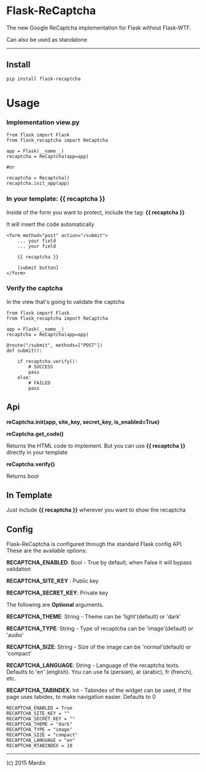 # Flask-ReCaptcha

The new Google ReCaptcha implementation for Flask without Flask-WTF.

Can also be used as standalone

---

## Install

    pip install flask-recaptcha

# Usage

### Implementation view.py

    from flask import Flask
    from flask_recaptcha import ReCaptcha

    app = Flask(__name__)
    recaptcha = ReCaptcha(app=app)
    
    #or 
    
    recaptcha = Recaptcha()
    recaptcha.init_app(app)
    

### In your template: **{{ recaptcha }}**

Inside of the form you want to protect, include the tag: **{{ recaptcha }}**

It will insert the code automatically


    <form method="post" action="/submit">
        ... your field
        ... your field

        {{ recaptcha }}

        [submit button]
    </form>


### Verify the captcha

In the view that's going to validate the captcha

    from flask import Flask
    from flask_recaptcha import ReCaptcha

    app = Flask(__name__)
    recaptcha = ReCaptcha(app=app)

    @route("/submit", methods=["POST"])
    def submit():

        if recaptcha.verify():
            # SUCCESS
            pass
        else:
            # FAILED
            pass


## Api

**reCaptcha.__init__(app, site_key, secret_key, is_enabled=True)**

**reCaptcha.get_code()**

Returns the HTML code to implement. But you can use
**{{ recaptcha }}** directly in your template

**reCaptcha.verify()**

Returns bool

## In Template

Just include **{{ recaptcha }}** wherever you want to show the recaptcha


## Config

Flask-ReCaptcha is configured through the standard Flask config API.
These are the available options:

**RECAPTCHA_ENABLED**: Bool - True by default, when False it will bypass validation

**RECAPTCHA_SITE_KEY** : Public key

**RECAPTCHA_SECRET_KEY**: Private key

The following are **Optional** arguments.

**RECAPTCHA_THEME**: String - Theme can be 'light'(default) or 'dark'

**RECAPTCHA_TYPE**: String - Type of recaptcha can be 'image'(default) or 'audio'

**RECAPTCHA_SIZE**: String - Size of the image can be 'normal'(default) or 'compact'

**RECAPTCHA_LANGUAGE**: String - Language of the recaptcha texts. Defaults to 'en' (english). You can use fa (persian), ar (arabic), fr (french), etc.

**RECAPTCHA_TABINDEX**: Int - Tabindex of the widget can be used, if the page uses tabidex, to make navigation easier. Defaults to 0

    RECAPTCHA_ENABLED = True
    RECAPTCHA_SITE_KEY = ""
    RECAPTCHA_SECRET_KEY = ""
    RECAPTCHA_THEME = "dark"
    RECAPTCHA_TYPE = "image"
    RECAPTCHA_SIZE = "compact"
    RECAPTCHA_LANGUAGE = "en"
    RECAPTCHA_RTABINDEX = 10

---

(c) 2015 Mardix


